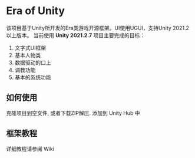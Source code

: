 # Era of Unity
该项目基于Unity所开发的Era类游戏开源框架。UI使用UGUI，支持Unity 2021.2以上版本。
当前使用 **Unity 2021.2.7**
项目主要完成的目标：
1. 文字式UI框架
2. 基本人物类
3. 数据驱动的口上
4. 调教功能
5. 基本的系统功能
## 如何使用
克隆项目到空文件, 或者下载ZIP解压. 添加到 Unity Hub 中

## 框架教程
详细教程请参阅 Wiki
